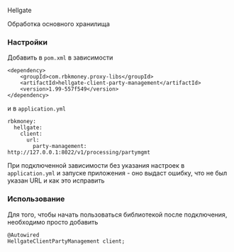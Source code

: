 Hellgate

Обработка основного хранилища

### Настройки

Добавить в `pom.xml` в зависимости

```
<dependency>
    <groupId>com.rbkmoney.proxy-libs</groupId>
    <artifactId>hellgate-client-party-management</artifactId>
    <version>1.99-557f549</version>
</dependency>
```

и в `application.yml`

```
rbkmoney:
  hellgate:
    client:
      url:
        party-management: http://127.0.0.1:8022/v1/processing/partymgmt
```

При подключенной зависимости без указания настроек в `application.yml` и запуске приложения - оно выдаст ошибку, что не был указан URL и как это исправить


### Использование

Для того, чтобы начать пользоваться библиотекой после подключения, необходимо просто добавить

```
@Autowired
HellgateClientPartyManagement client;
```
